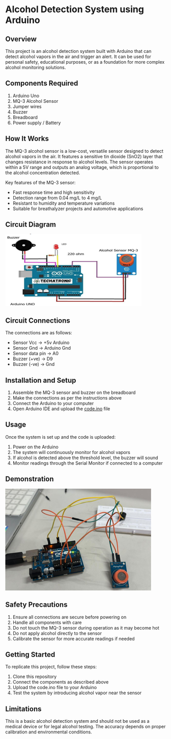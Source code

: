# Alcohol Detection System using Arduino

## Overview
This project is an alcohol detection system built with Arduino that can detect alcohol vapors in the air and trigger an alert. It can be used for personal safety, educational purposes, or as a foundation for more complex alcohol monitoring solutions.

## Components Required
1. Arduino Uno
2. MQ-3 Alcohol Sensor
3. Jumper wires
4. Buzzer
5. Breadboard
6. Power supply / Battery

## How It Works
The MQ-3 alcohol sensor is a low-cost, versatile sensor designed to detect alcohol vapors in the air. It features a sensitive tin dioxide (SnO2) layer that changes resistance in response to alcohol levels. The sensor operates within a 5V range and outputs an analog voltage, which is proportional to the alcohol concentration detected.

Key features of the MQ-3 sensor:
- Fast response time and high sensitivity
- Detection range from 0.04 mg/L to 4 mg/L
- Resistant to humidity and temperature variations
- Suitable for breathalyzer projects and automotive applications

## Circuit Diagram
![Circuit Diagram](https://github.com/AddyB0t/-Alcohol-Detection-System/blob/main/circuit%20digram.png)

## Circuit Connections
The connections are as follows:
- Sensor Vcc → +5v Arduino
- Sensor Gnd → Arduino Gnd
- Sensor data pin → A0
- Buzzer (+ve) → D9
- Buzzer (-ve) → Gnd

## Installation and Setup
1. Assemble the MQ-3 sensor and buzzer on the breadboard
2. Make the connections as per the instructions above
3. Connect the Arduino to your computer
4. Open Arduino IDE and upload the [code.ino](code.ino) file

## Usage
Once the system is set up and the code is uploaded:
1. Power on the Arduino
2. The system will continuously monitor for alcohol vapors
3. If alcohol is detected above the threshold level, the buzzer will sound
4. Monitor readings through the Serial Monitor if connected to a computer

## Demonstration
![Demonstration](https://github.com/AddyB0t/-Alcohol-Detection-System/blob/main/Demonstration.png)

## Safety Precautions
1. Ensure all connections are secure before powering on
2. Handle all components with care
3. Do not touch the MQ-3 sensor during operation as it may become hot
4. Do not apply alcohol directly to the sensor
5. Calibrate the sensor for more accurate readings if needed

## Getting Started
To replicate this project, follow these steps:
1. Clone this repository
2. Connect the components as described above
3. Upload the code.ino file to your Arduino
4. Test the system by introducing alcohol vapor near the sensor

## Limitations
This is a basic alcohol detection system and should not be used as a medical device or for legal alcohol testing. The accuracy depends on proper calibration and environmental conditions.

